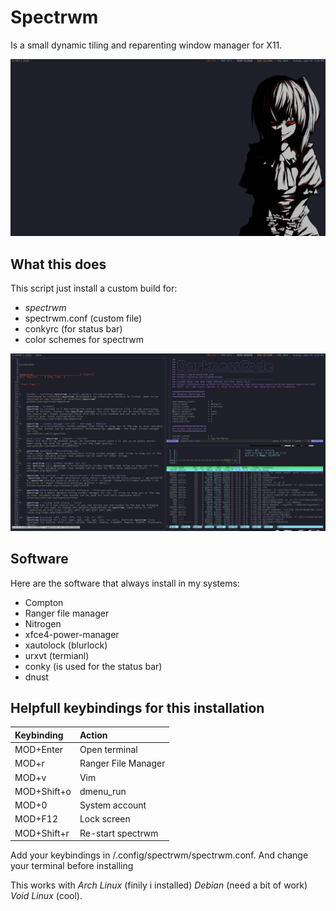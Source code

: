 # Spectrwm

Is a small dynamic tiling and reparenting window manager for X11.

![spectrwm - darknesscode](https://github.com/codedarkness/spectrwm/blob/master/config-files/spectrwm-a.png)

## What this does

This script just install a custom build for:

* *spectrwm*
* spectrwm.conf (custom file)
* conkyrc (for status bar)
* color schemes for spectrwm

![spectrwm - darknesscode](https://github.com/codedarkness/spectrwm/blob/master/config-files/spectrwm-b.png)

## Software

Here are the software that always install in my systems:

* Compton
* Ranger file manager
* Nitrogen
* xfce4-power-manager
* xautolock (blurlock)
* urxvt (termianl)
* conky (is used for the status bar)
* dnust

## Helpfull keybindings for this installation

| Keybinding  | Action              |
| :---------  | :------------------ |
| MOD+Enter   | Open terminal       |
| MOD+r       | Ranger File Manager |
| MOD+v       | Vim                 |
| MOD+Shift+o | dmenu_run           |
| MOD+0       | System account      |
| MOD+F12     | Lock screen         |
| MOD+Shift+r | Re-start spectrwm   |

Add your keybindings in /.config/spectrwm/spectrwm.conf. And change your terminal before installing

This works with *Arch Linux* (finily i installed) *Debian* (need a bit of work) *Void Linux* (cool).
